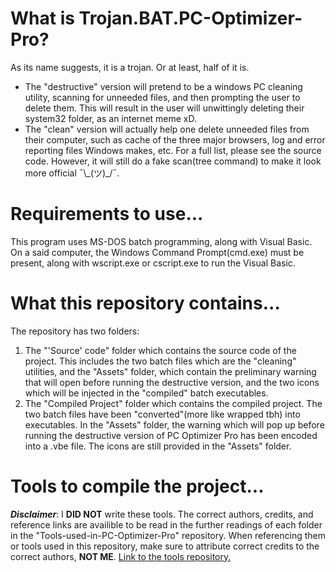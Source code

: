 # What is Trojan.BAT.PC-Optimizer-Pro?
As its name suggests, it is a trojan. Or at least, half of it is. 
  - The "destructive" version will pretend to be a windows PC cleaning utility, scanning for unneeded files, and then prompting the user to delete them. This will result in the user will unwittingly deleting their system32 folder, as an internet meme xD.
  - The "clean" version will actually help one delete unneeded files from their computer, such as cache of the three major browsers, log and error reporting files Windows makes, etc. For a full list, please see the source code. However, it will still do a fake scan(tree command) to make it look more official ¯\\\_(ツ)\_/¯.
  
# Requirements to use...
This program uses MS-DOS batch programming, along with Visual Basic. On a said computer, the Windows Command Prompt(cmd.exe) must be present, along with wscript.exe or cscript.exe to run the Visual Basic.
 
# What this repository contains...
The repository has two folders:
  1) The "'Source' code" folder which contains the source code of the project. This includes the two batch files which are the "cleaning" utilities, and the "Assets" folder, which contain the preliminary warning that will open before running the destructive version, and the two icons which will be injected in the "compiled" batch executables.
  2) The "Compiled Project" folder which contains the compiled project. The two batch files have been "converted"(more like wrapped tbh) into executables. In the "Assets" folder, the warning which will pop up before running the destructive version of PC Optimizer Pro has been encoded into a .vbe file. The icons are still provided in the "Assets" folder. 

# Tools to compile the project...
***Disclaimer***: I **DID NOT** write these tools. The correct authors, credits, and reference links are availible to be read in the further readings of each folder in the "Tools-used-in-PC-Optimizer-Pro" repository. When referencing them or tools used in this repository, make sure to attribute correct credits to the correct authors, **NOT ME**.
[Link to the tools repository.](https://github.com/CaptainChicky/Tools-used-in-PC-Optimizer-Pro)

